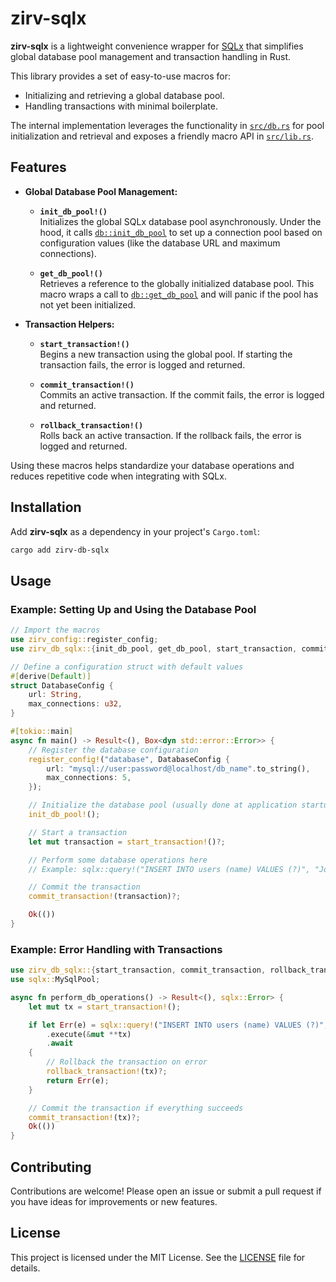 # zirv-sqlx

**zirv-sqlx** is a lightweight convenience wrapper for [SQLx](https://github.com/launchbadge/sqlx) that simplifies global database pool management and transaction handling in Rust.

This library provides a set of easy-to-use macros for:
- Initializing and retrieving a global database pool.
- Handling transactions with minimal boilerplate.
  
The internal implementation leverages the functionality in [`src/db.rs`](src/db.rs) for pool initialization and retrieval and exposes a friendly macro API in [`src/lib.rs`](src/lib.rs).

## Features

- **Global Database Pool Management:**
  - **`init_db_pool!()`**  
    Initializes the global SQLx database pool asynchronously. Under the hood, it calls [`db::init_db_pool`](src/db.rs) to set up a connection pool based on configuration values (like the database URL and maximum connections).

  - **`get_db_pool!()`**  
    Retrieves a reference to the globally initialized database pool. This macro wraps a call to [`db::get_db_pool`](src/db.rs) and will panic if the pool has not yet been initialized.

- **Transaction Helpers:**
  - **`start_transaction!()`**  
    Begins a new transaction using the global pool. If starting the transaction fails, the error is logged and returned.
    
  - **`commit_transaction!()`**  
    Commits an active transaction. If the commit fails, the error is logged and returned.
    
  - **`rollback_transaction!()`**  
    Rolls back an active transaction. If the rollback fails, the error is logged and returned.

Using these macros helps standardize your database operations and reduces repetitive code when integrating with SQLx.

## Installation

Add **zirv-sqlx** as a dependency in your project's `Cargo.toml`:

```sh
cargo add zirv-db-sqlx
```

## Usage

### Example: Setting Up and Using the Database Pool

```rust
// Import the macros
use zirv_config::register_config;
use zirv_db_sqlx::{init_db_pool, get_db_pool, start_transaction, commit_transaction, rollback_transaction};

// Define a configuration struct with default values
#[derive(Default)]
struct DatabaseConfig {
    url: String,
    max_connections: u32,
}

#[tokio::main]
async fn main() -> Result<(), Box<dyn std::error::Error>> {
    // Register the database configuration
    register_config!("database", DatabaseConfig {
        url: "mysql://user:password@localhost/db_name".to_string(),
        max_connections: 5,
    });

    // Initialize the database pool (usually done at application startup)
    init_db_pool!();

    // Start a transaction
    let mut transaction = start_transaction!()?;

    // Perform some database operations here
    // Example: sqlx::query!("INSERT INTO users (name) VALUES (?)", "John Doe").execute(&mut transaction).await?;

    // Commit the transaction
    commit_transaction!(transaction)?;

    Ok(())
}
```

### Example: Error Handling with Transactions

```rust
use zirv_db_sqlx::{start_transaction, commit_transaction, rollback_transaction};
use sqlx::MySqlPool;

async fn perform_db_operations() -> Result<(), sqlx::Error> {
    let mut tx = start_transaction!();

    if let Err(e) = sqlx::query!("INSERT INTO users (name) VALUES (?)", "Jane Doe")
        .execute(&mut **tx)
        .await
    {
        // Rollback the transaction on error
        rollback_transaction!(tx)?;
        return Err(e);
    }

    // Commit the transaction if everything succeeds
    commit_transaction!(tx)?;
    Ok(())
}
```

## Contributing

Contributions are welcome! Please open an issue or submit a pull request if you have ideas for improvements or new features.

## License

This project is licensed under the MIT License. See the [LICENSE](LICENSE) file for details.

